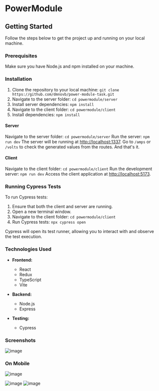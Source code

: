 # PowerModule


## Getting Started

Follow the steps below to get the project up and running on your local machine.

### Prerequisites

Make sure you have Node.js and npm installed on your machine.

### Installation

1. Clone the repository to your local machine: `git clone https://github.com/dmnovb/power-module-task.git`
2. Navigate to the server folder: `cd powermodule/server`
3. Install server dependencies: `npm install`
4. Navigate to the client folder: `cd powermodule/client`
5. Install dependencies: `npm install`


#### Server

Navigate to the server folder: `cd powermodule/server`
Run the server: `npm run dev`
The server will be running at [http://localhost:1337](http://localhost:1337).
Go to `/amps` or `/volts` to check the generated values from the routes.
And that's it.

#### Client

Navigate to the client folder: `cd powermodule/client`
Run the development server: `npm run dev`
Access the client application at [http://localhost:5173](http://localhost:5173).

### Running Cypress Tests

To run Cypress tests:

1. Ensure that both the client and server are running.
2. Open a new terminal window.
3. Navigate to the client folder: `cd powermodule/client`
4. Run Cypress tests: `npx cypress open`

Cypress will open its test runner, allowing you to interact with and observe the test execution.

### Technologies Used

- **Frontend:**
  - React
  - Redux
  - TypeScript
  - Vite

- **Backend:**
  - Node.js
  - Express

- **Testing:**
  - Cypress


### Screenshots
![image](https://github.com/dmnovb/power-module-task/assets/90683442/1c80765c-4534-4bc2-942f-8d1425822087)


### On Mobile
![image](https://github.com/dmnovb/power-module-task/assets/90683442/5cddb0ef-a74a-4fe3-b60f-7a7963091c7d)

![image](https://github.com/dmnovb/power-module-task/assets/90683442/7db23cc7-bf3b-434b-b81d-5459970c31d7)
![image](https://github.com/dmnovb/power-module-task/assets/90683442/936ae93d-be70-42e7-8b06-39054f655c79)


